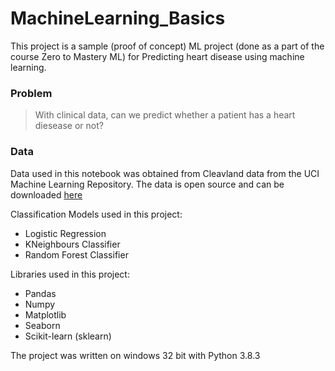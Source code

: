 # MachineLearning_Basics

This project is a sample (proof of concept) ML project (done as a part of the course Zero to Mastery ML) for Predicting heart disease using machine learning. 


### Problem
> With clinical data, can we predict whether a patient has a heart diesease or not?

### Data 
Data used in this notebook was obtained from Cleavland data from the UCI Machine Learning Repository. The data is open source and can be downloaded [here](https://archive.ics.uci.edu/ml/datasets/heart+Disease)

Classification Models used in this project:
- Logistic Regression 
- KNeighbours Classifier 
- Random Forest Classifier 

Libraries used in this project:
- Pandas
- Numpy
- Matplotlib
- Seaborn
- Scikit-learn (sklearn)

The project was written on windows 32 bit with Python 3.8.3

